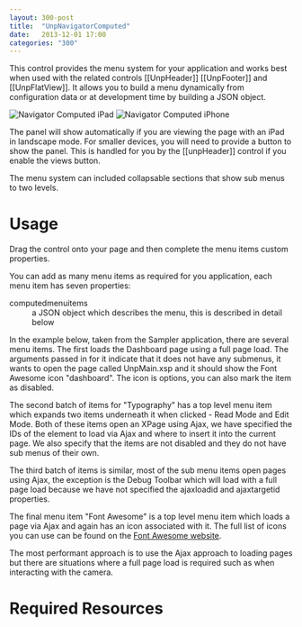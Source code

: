 ```yaml
---
layout: 300-post
title:  "UnpNavigatorComputed"
date:   2013-12-01 17:00
categories: "300"
---
```


This control provides the menu system for your application and works best when used with the related controls [[UnpHeader]] [[UnpFooter]] and [[UnpFlatView]]. It allows you to build a menu dynamically from configuration data or at development time by building a JSON object.

![Navigator Computed iPad](http://teamstudio.s3.amazonaws.com/images/navigatorcomputed-ipad.png)
![Navigator Computed iPhone](http://teamstudio.s3.amazonaws.com/images/navigatorcomputed-iphone.png)

The panel will show automatically if you are viewing the page with an iPad in landscape mode. For smaller devices, you will need to provide a button to show the panel. This is handled for you by the [[unpHeader]] control if you enable the views button.

The menu system can included collapsable sections that show sub menus to two levels.

# Usage
Drag the control onto your page and then complete the menu items custom properties.

You can add as many menu items as required for you application, each menu item has seven properties:

<dl class="dl-horizontal">
  <dt>computedmenuitems</dt><dd>a JSON object which describes the menu, this is described in detail below</dd>
</dl>

In the example below, taken from the Sampler application, there are several menu items. The first loads the Dashboard page using a full page load. The arguments passed in for it indicate that it does not have any submenus, it wants to open the page called UnpMain.xsp and it should show the Font Awesome icon "dashboard". The icon is options, you can also mark the item as disabled.

The second batch of items for "Typography" has a top level menu item which expands two items underneath it when clicked - Read Mode and Edit Mode. Both of these items open an XPage using Ajax, we have specified the IDs of the element to load via Ajax and where to insert it into the current page. We also specify that the items are not disabled and they do not have sub menus of their own.

The third batch of items is similar, most of the sub menu items open pages using Ajax, the exception is the Debug Toolbar which will load with a full page load because we have not specified the ajaxloadid and ajaxtargetid properties.

The final menu item "Font Awesome" is a top level menu item which loads a page via Ajax and again has an icon associated with it. The full list of icons you can use can be found on the [Font Awesome website](http://fontawesome.io/icons).

The most performant approach is to use the Ajax approach to loading pages but there are situations where a full page load is required such as when interacting with the camera.

<script src="https://gist.github.com/whitemx/7527979.js"></script>

# Required Resources
